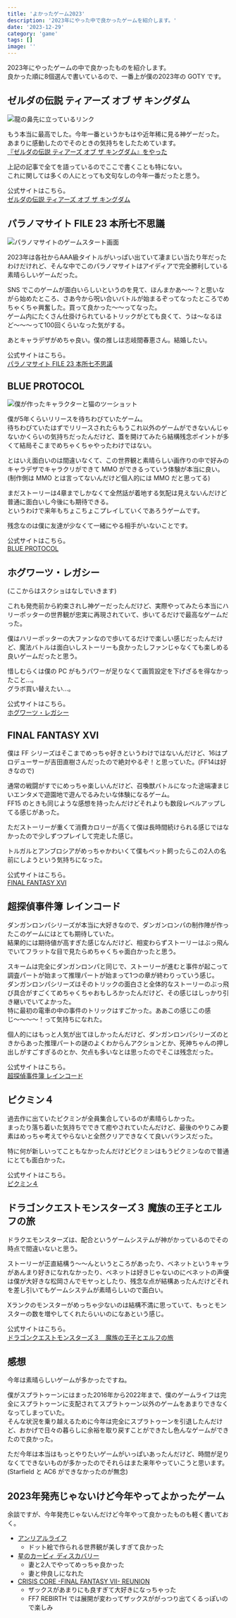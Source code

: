 ```yaml
---
title: 'よかったゲーム2023'
description: '2023年にやった中で良かったゲームを紹介します。'
date: '2023-12-29'
category: 'game'
tags: []
image: ''
---
```


2023年にやったゲームの中で良かったものを紹介します。  
良かった順に8個選んで書いているので、一番上が僕の2023年の GOTY です。

## ゼルダの伝説 ティアーズ オブ ザ キングダム

![龍の鼻先に立っているリンク](./01.png 'なぜかこんなキャプチャしかなかった…')

もう本当に最高でした。今年一番というかもはや近年稀に見る神ゲーだった。  
あまりに感動したのでそのときの気持ちをしたためています。  
[『ゼルダの伝説 ティアーズ オブ ザ キングダム』をやった](https://blog.nabeliwo.com/2023/05/zelda-totk/)

上記の記事で全てを語っているのでここで書くことも特にない。  
これに関しては多くの人にとっても文句なしの今年一番だったと思う。

公式サイトはこちら。  
[ゼルダの伝説 ティアーズ オブ ザ キングダム](https://www.nintendo.co.jp/zelda/totk/index.html)

## パラノマサイト FILE 23 本所七不思議

![パラノマサイトのゲームスタート画面](./02.png)

2023年は各社からAAA級タイトルがいっぱい出ていて凄まじい当たり年だったわけだけれど、そんな中でこのパラノマサイトはアイディアで完全勝利している素晴らしいゲームだった。

SNS でこのゲームが面白いらしいというのを見て、ほんまかあ〜〜？と思いながら始めたところ、さあ今から呪い合いバトルが始まるぞってなったところでめちゃくちゃ興奮した。買って良かった〜〜ってなった。  
ゲーム内にたくさん仕掛けられているトリックがとても良くて、うは〜なるほど〜〜〜って100回くらいなった気がする。

あとキャラデザがめちゃ良い。僕の推しは志岐間春恵さん。結婚したい。

公式サイトはこちら。  
[パラノマサイト FILE 23 本所七不思議](https://www.jp.square-enix.com/paranormasight/)

## BLUE PROTOCOL

![僕が作ったキャラクターと猫のツーショット](./03.png 'このゲームの良さは世界観とキャラクターのかわいさです')

僕が5年くらいリリースを待ちわびていたゲーム。  
待ちわびていたはずでリリースされたらもうこれ以外のゲームができないんじゃないかくらいの気持ちだったんだけど、蓋を開けてみたら結構残念ポイントが多くて結局そこまでめちゃくちゃやったわけではない。

とはいえ面白いのは間違いなくて、この世界観と素晴らしい画作りの中で好みのキャラデザでキャラクリができて MMO ができるっていう体験が本当に良い。  
(制作側は MMO とは言ってないんだけど個人的には MMO だと思ってる)

まだストーリーは4章までしかなくて全然話が着地する気配は見えないんだけど普通に面白いし今後にも期待できる。  
というわけで来年もちょこちょこプレイしていくであろうゲームです。

残念なのは僕に友達が少なくて一緒にやる相手がいないことです。

公式サイトはこちら。  
[BLUE PROTOCOL](https://blue-protocol.com/)

## ホグワーツ・レガシー

(ここからはスクショはなしでいきます)

これも発売前から約束されし神ゲーだったんだけど、実際やってみたら本当にハリーポッターの世界観が忠実に再現されていて、歩いてるだけで最高なゲームだった。

僕はハリーポッターの大ファンなので歩いてるだけで楽しい感じだったんだけど、魔法バトルは面白いしストーリーも良かったしファンじゃなくても楽しめる良いゲームだったと思う。

惜しむらくは僕の PC がもうパワーが足りなくて画質設定を下げざるを得なかったこと…。  
グラボ買い替えたい…。

公式サイトはこちら。  
[ホグワーツ・レガシー](https://www.hogwartslegacy.com/ja-jp)

## FINAL FANTASY XVI

僕は FF シリーズはそこまでめっちゃ好きというわけではないんだけど、16はプロデューサーが吉田直樹さんだったので絶対やるぞ！と思っていた。(FF14は好きなので)

通常の戦闘がすでにめっちゃ楽しいんだけど、召喚獣バトルになった途端凄まじいエンタメで遊園地で遊んでるみたいな体験になるゲーム。  
FF15 のときも同じような感想を持ったんだけどそれよりも数段レベルアップしてる感じがあった。

ただストーリーが重くて消費カロリーが高くて僕は長時間続けられる感じではなかったので少しずつプレイして完走した感じ。

トルガルとアンブロシアがめっちゃかわいくて僕もペット飼ったらこの2人の名前にしようという気持ちになった。

公式サイトはこちら。  
[FINAL FANTASY XVI](https://jp.finalfantasyxvi.com/)

## 超探偵事件簿 レインコード

ダンガンロンパシリーズが本当に大好きなので、ダンガンロンパの制作陣が作ったこのゲームにはとても期待していた。  
結果的には期待値が高すぎた感じなんだけど、相変わらずストーリーはぶっ飛んでいてフラットな目で見たらめちゃくちゃ面白かったと思う。

スキームは完全にダンガンロンパと同じで、ストーリーが進むと事件が起こって調査パートが始まって推理パートが始まって1つの章が終わりっていう感じ。  
ダンガンロンパシリーズはそのトリックの面白さと全体的なストーリーのぶっ飛び具合がすごくてめちゃくちゃおもしろかったんだけど、その感じはしっかり引き継いでいてよかった。  
特に最初の電車の中の事件のトリックはすごかった。ああこの感じこの感じ〜〜〜〜！って気持ちになれた。

個人的にはもっと人気が出てほしかったんだけど、ダンガンロンパシリーズのときからあった推理パートの謎のよくわからんアクションとか、死神ちゃんの押し出しがすごすぎるのとか、欠点も多いなとは思ったのでそこは残念だった。

公式サイトはこちら。  
[超探偵事件簿 レインコード](https://www.spike-chunsoft.co.jp/raincode/)

## ピクミン４

過去作に出ていたピクミンが全員集合しているのが素晴らしかった。  
まったり落ち着いた気持ちでできて癒やされていたんだけど、最後のやりこみ要素はめっちゃ考えてやらないと全然クリアできなくて良いバランスだった。

特に何が新しいってこともなかったんだけどピクミンはもうピクミンなので普通にとても面白かった。

公式サイトはこちら。  
[ピクミン４](https://www.nintendo.co.jp/switch/ampya/index.html)

## ドラゴンクエストモンスターズ３ 魔族の王子とエルフの旅

ドラクエモンスターズは、配合というゲームシステムが神がかっているのでその時点で間違いないと思う。

ストーリーが正直結構う〜〜んというところがあったり、ベネットというキャラがあんまり好きになれなかったり、ベネットは好きじゃないのにベネットの声優は僕が大好きな松岡さんでモヤっとしたり、残念な点が結構あったんだけどそれを差し引いてもゲームシステムが素晴らしいので面白い。

Xランクのモンスターがめっちゃ少ないのは結構不満に思っていて、もっとモンスターの数を増やしてくれたらいいのになあという感じ。

公式サイトはこちら。  
[ドラゴンクエストモンスターズ３　魔族の王子とエルフの旅](https://www.dragonquest.jp/monsters3/)

## 感想

今年は素晴らしいゲームが多かったですね。

僕がスプラトゥーンにはまった2016年から2022年まで、僕のゲームライフは完全にスプラトゥーンに支配されてスプラトゥーン以外のゲームをあまりできなくなってしまっていた。  
そんな状況を乗り越えるために今年は完全にスプラトゥーンを引退したんだけど、おかげで日々の暮らしに余裕を取り戻すことができたし色んなゲームができたので良かった。

ただ今年は本当はもっとやりたいゲームがいっぱいあったんだけど、時間が足りなくてできないものが多かったのでそれらはまた来年やっていこうと思います。  
(Starfield と AC6 ができなかったのが無念)

## 2023年発売じゃないけど今年やってよかったゲーム

余談ですが、今年発売じゃないんだけど今年やって良かったものも軽く書いておく。

- [アンリアルライフ](https://www.unreal-life.net/)
  - ドット絵で作られる世界観が美しすぎて良かった
- [星のカービィ ディスカバリー](https://www.nintendo.co.jp/switch/arzga/index.html)
  - 妻と2人でやってめっちゃ良かった
  - 妻と仲良しになれた
- [CRISIS CORE -FINAL FANTASY VII- REUNION](https://www.jp.square-enix.com/ccffvii_reunion/)
  - ザックスがあまりにも良すぎて大好きになっちゃった
  - FF7 REBIRTH では展開が変わってザックスががっつり出てくるっぽいので楽しみ

